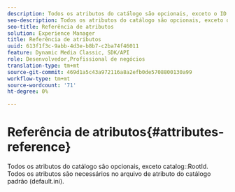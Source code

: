 ```yaml
---
description: Todos os atributos do catálogo são opcionais, exceto o ID raiz do catálogo. Todos os atributos são necessários no arquivo de atributo do catálogo padrão (default.ini).
seo-description: Todos os atributos do catálogo são opcionais, exceto o ID raiz do catálogo. Todos os atributos são necessários no arquivo de atributo do catálogo padrão (default.ini).
seo-title: Referência de atributos
solution: Experience Manager
title: Referência de atributos
uuid: 613f1f3c-9abb-4d3e-b8b7-c2ba74f46011
feature: Dynamic Media Classic, SDK/API
role: Desenvolvedor,Profissional de negócios
translation-type: tm+mt
source-git-commit: 469d1a5c43a972116a8a2efb0de5708800130a99
workflow-type: tm+mt
source-wordcount: '71'
ht-degree: 0%

---
```



# Referência de atributos{#attributes-reference}

Todos os atributos do catálogo são opcionais, exceto catalog::RootId. Todos os atributos são necessários no arquivo de atributo do catálogo padrão (default.ini).


